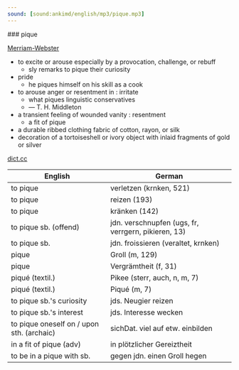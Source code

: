 ```yaml
---
sound: [sound:ankimd/english/mp3/pique.mp3]
---
```


\### pique

[Merriam-Webster](https://www.merriam-webster.com/dictionary/pique)

- to excite or arouse especially by a provocation, challenge, or rebuff
    - sly remarks to pique their curiosity
- pride
    - he piques himself on his skill as a cook
- to arouse anger or resentment in : irritate
    - what piques linguistic conservatives
    - — T. H. Middleton
- a transient feeling of wounded vanity : resentment
    - a fit of pique
- a durable ribbed clothing fabric of cotton, rayon, or silk
- decoration of a tortoiseshell or ivory object with inlaid fragments of gold or silver

[dict.cc](https://www.dict.cc/pique)

| English        | German       |
| -------------- | ------------ |
| to pique | verletzen (krnken, 521) |
| to pique | reizen (193) |
| to pique | kränken (142) |
| to pique sb. (offend) | jdn. verschnupfen (ugs, fr, verrgern, pikieren, 13) |
| to pique sb. | jdn. froissieren (veraltet, krnken) |
| pique | Groll (m, 129) |
| pique | Vergrämtheit (f, 31) |
| piqué (textil.) | Pikee (sterr, auch, n, m, 7) |
| piqué (textil.) | Piqué (m, 7) |
| to pique sb.'s curiosity | jds. Neugier reizen |
| to pique sb.'s interest | jds. Interesse wecken |
| to pique oneself on / upon sth. (archaic) | sichDat. viel auf etw. einbilden |
| in a fit of pique (adv) | in plötzlicher Gereiztheit |
| to be in a pique with sb. | gegen jdn. einen Groll hegen |
